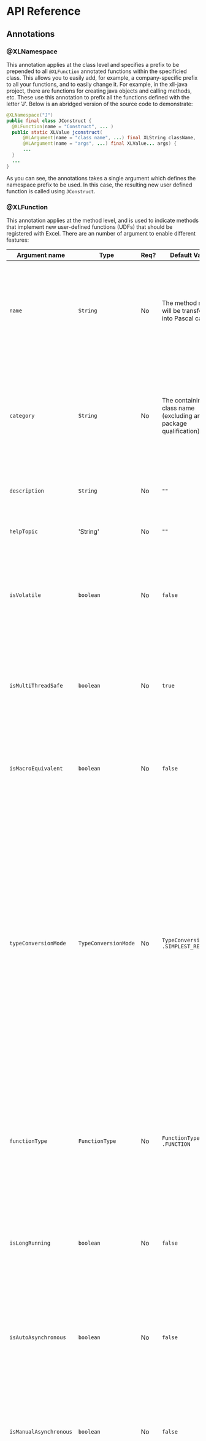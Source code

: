 API Reference
=============

## Annotations
### @XLNamespace
This annotation applies at the class level and specifies a prefix to be prepended to all `@XLFunction` annotated functions within
the specificied class.  This allows you to easily add, for example, a company-specific prefix to all your functions, and to easily
change it.  For example, in the xll-java project, there are functions for creating java objects and calling methods, etc.  These use
this annotation to prefix all the functions defined with the letter 'J'.  Below is an abridged version of the source code to demonstrate:

```java
@XLNamespace("J")
public final class JConstruct {
  @XLFunction(name = "Construct", ... )
  public static XLValue jconstruct(
      @XLArgument(name = "class name", ...) final XLString className,
      @XLArgument(name = "args", ...) final XLValue... args) {
      ...
  }
  ...
}
```
As you can see, the annotations takes a single argument which defines the namespace prefix to be used.  In this case, the resulting
new user defined function is called using `JConstruct`.

### @XLFunction
This annotation applies at the method level, and is used to indicate methods that implement new user-defined functions (UDFs) that should
be registered with Excel.  There are an number of argument to enable different features:

| Argument name | Type | Req? | Default Value | Description |
|---------------|------|-----------|---------------|-------------|
| `name` | `String` | No | The method name will be transformed into Pascal case | The name with which to register the function with Excel, with any `@XLNamespace` prepended. This name, together with the namespace, should typically match the Excel style of Pascal case with an initial uppercase letter. |
| `category` | `String` | No | The containing class name (excluding any package qualification) | The category in which the function sits.  Excel supports a one-level heirarchy with which to group functions, and thisis it's name.  This heirarchy can be used as a filter when browsing available function in the Insert function dialog. |
| `description` | `String` | No | `""` | The description of the function, as displayed in the Insert function dialog in Excel. |
| `helpTopic` | 'String' | No | `""` | The help topic under which this function should appear in Excel help. |
| `isVolatile` | `boolean` | No | `false` | Notifies Excel as to whether cells containing expressions with this function should be recalculated after *any* calculation.  Use with caution as it can cause many recalculation calls. |
| `isMultiThreadSafe` | `boolean` | No | `true` | Tells Excel this function can safely be called from multiple threads at once.  This means Excel will call in multple threads from it's thread pool, but some macro-class API calls may not be available. |
| `isMacroEquivalent` | `boolean` | No | `false` | Tells Excel this function is macro-equivalent.  This means it will only be called from Excel's main thread, but may mean some extra API calls are available. |
| `typeConversionMode` | `TypeConversionMode` | No | `TypeConversionMode` `.SIMPLEST_RESULT` | Indicates to the Java/Excel type  conversion system what type of type conversions are desired.  Options are `SIMPLEST_RESULT`, which converts results into the most  primitive type possible (e.g. an Excel Number `XLNumber` rather than a java.lang.Double object handle); `OBJECT_RESULT`, which forces the type conversion system to return an object handle (possibly boxing the value) and; `PASSTHROUGH`, which is used only by the type conversion system itself when performing conversions recursively (e.g. on the elements on an array) to avoid types being converted more than once. |
| `functionType` | `FunctionType` | No | `FunctionType` `.FUNCTION` | Tells Excel whether this function is a `FUNCTION` or a `COMMAND`.  Commands can be triggered by buttons and other events outside of the context of function calculations and may be able to access API calls not available to functions. |
| `isLongRunning` | `boolean` | No | `false` | Hint to the add-in that this function may take a significant amount of time to execute.  This currently does nothing, but could be used to trigger auto-asynchonous or interruptable execution. |
| `isAutoAsynchronous` | `boolean` | No | `false` | Tell the add-in to register the function as asynchronous, but to handle the blocking callback within the add-in transparently and use the add-ins asynchronous thread pool to execute the function. |
| `isManualAsynchronous` | `boolean` | No | `false` | Register an asynchronous function, but handle the callback manually.  This is not currently supported and is just the same as `isAutoAsynchronous`.  It should not currently be used. |
| `isCallerRequired` | `boolean` | No | `false` | Tell the add-in to pass the caller information (the cell reference the calculation is taking place in, for example) as the first parameter to the method.  This is not currently supported and should not be used. |


### @XLParameter
This annotation applies to parameters to the method implementing a user-defined function (which should have been annotated with 
`@XLFunction`) and is used to supply meta-data about each parameter to Excel during function registration.  Below is a list of the
available annotation arguments.

| Argument name | Type | Req? | Default Value | Description |
|---------------|------|-----------|---------------|-------------|
| `name` | `String` | No | param name if avail. else param*x* | The name of the parameter, as it is to appear in the Insert function dialog. | 
| `description` | `String` | No | `""` | The description of the parameter, as it is to appear in the Insert function dialog. |
| `optional` | `boolean` | No | `false` | Whether the argument should be considered optional.  Optional parameters will be passed as `null` if not provided otherwise an Exception will be thrown. |
| `referenceType` | `boolean` | No | `false` | This indicates whether an argument should be registered as being a reference type (e.g.
an `XLLocalReference` or `XLMultiReferences` or `XLArray` byref. This will probably only work with commands rather than functions and
hasn't been tested. |

### @XLConstant
This annotation can be applied either to fields, or to classes.  If applied to public fields, it will register a user-defined function
of the same name that returns the value of the field.  If applied to a class, it will register user-defined functions for all public
fields of the class.

| Argument name | Type | Req? | Default Value | Description |
|---------------|------|-----------|---------------|-------------|
| `name` | `String` | No | The field name will be transformed into Pascal case | The name with which to register the function with Excel, with any `@XLNamespace` prepended. This name, together with the namespace, should typically match the Excel style of Pascal case with an initial uppercase letter. |
| `category` | `String` | No | The containing class name (excluding any package qualification) | The category in which the function sits.  Excel supports a one-level heirarchy with which to group functions, and thisis it's name.  This heirarchy can be used as a filter when browsing available function in the Insert function dialog. |
| `description` | `String` | No | `""` | The description of the function, as displayed in the Insert function dialog in Excel. |
| `helpTopic` | 'String' | No | `""` | The help topic under which this function should appear in Excel help. |
| `typeConversionMode` | `TypeConversionMode` | No | `TypeConversionMode` `.SIMPLEST_RESULT` | Indicates to the Java/Excel type  conversion system what type of type conversions are desired.  Options are `SIMPLEST_RESULT`, which converts results into the most  primitive type possible (e.g. an Excel Number `XLNumber` rather than a java.lang.Double object handle); `OBJECT_RESULT`, which forces the type conversion system to return an object handle (possibly boxing the value) and; `PASSTHROUGH`, which is used only by the type conversion system itself when performing conversions recursively (e.g. on the elements on an array) to avoid types being converted more than once. |

## The type system
XL4J includes types that directly mirror the types used by Excel.  All of these types implement `equals` and `hashCode` and have
descriptive `toString` implementations suitable for debugging.  They also all extend the `XLValue` interface, which, beyond 
acting as a marker interface, defines a visitor pattern for handling instances if desired.

### XLNumber
This wraps a number type.  This can be any double-precision floating point number, but note that Excel does not support cells containing
`Inf` (infinity) or `NaN` (not-a-number).  These are handled as `XLError` instances.

```java
XLNumber xlNumber = XLNumber.of(3.4d);
double number = xlNumber.getValue();
int i = 12345;
XLNumber xlNumberFromInt = XLNumber.of(i);
i = xlNumberFromInt.getAsInt();
long l = 123345
XLNumber xlNumberFromLong = XLNumber.of(l);
l = xlNumberFromLong.getAsLong();
short s = xlNumber.getAsShort();
float f = xlNumber.getAsFloat();
double d = xlNumber.getAsDouble(); // same as getValue()
```

#### Dates and times
**Dates** and **times** are actually represented using `XLNumber` - the number represents the number of days since either 0th January
1900 (yes, the day before 1st January 1900, there is a reason of sorts!) or 0th January 1904, depending on whether the worksheet is in
1900 or 1904 mode.  

1904 mode is used in the Mac version of Excel for historical reasons.  Which mode is used for a given workbook is configured from the
options section in Excel.  For Windows-created sheets it will always be 1900-mode unless specifically set up otherwise.  There is 
another twist though.  Normally, years that start centuries that aren't a multiple of 100 skip a leap year (unless the year is also
a multiple of 400 years).  This means the year 1900 should have skipped a leap year.  However, Excel counts the 29th February as a
valid day, although it supresses it - this is why the day count starts on 0th January, to remove the extra day.  This was originally
done for efficiency reasons in Lotus 1-2-3, because it means you can every forth year is a leap year without needing special logic for 
1900, which is faster.

See the section on type converters for details on conversion of `Date` and Java 8/JSR-310 types `LocalDate` and `LocalDateTime`.

### XLString
This wraps a string type.  This can be a unicode string up to 32K characters long.  Some typical uses:

```java
XLString xlString = XLString.of("Hello Excel!")
String string = xlString.getValue();
if (xlString.isObject()) { // String has object handle prefix
  XLObject xlObject = xlString.toXLObject();
}
System.out.println(xlString.toString());
```

### XLBoolean
| XLArray          |
| XLError          |
| XLNil            |
| XLBigData        |
| XLLocalReference |
| XLMultiReference |
| XLMissing        |
| XLRange          |
| XLSheetId        |
| XLObject         | This is not a direct analogue of an Excel type, but rather a special case of an XLString class that encodes an object handle prefixed with a special character sequence that it is difficult to enter manually, thus minimizing the possibility of invalid handles being present. |
